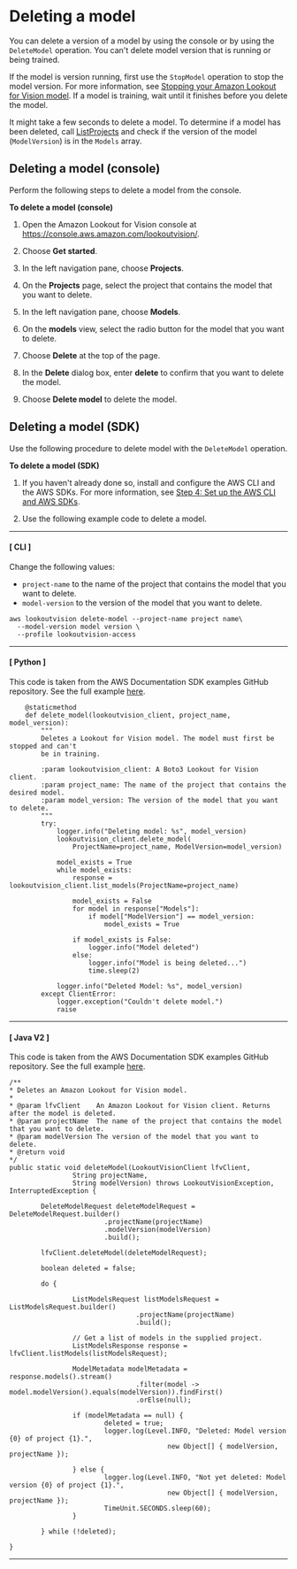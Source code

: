 # Deleting a model<a name="delete-model"></a>

You can delete a version of a model by using the console or by using the `DeleteModel` operation\. You can't delete model version that is running or being trained\.

If the model is version running, first use the `StopModel` operation to stop the model version\. For more information, see [Stopping your Amazon Lookout for Vision model](run-stop-model.md)\. If a model is training, wait until it finishes before you delete the model\.

It might take a few seconds to delete a model\. To determine if a model has been deleted, call [ListProjects](https://docs.aws.amazon.com/lookout-for-vision/latest/APIReference/API_ListProjects) and check if the version of the model \(`ModelVersion`\) is in the `Models` array\. 

## Deleting a model \(console\)<a name="delete-model-console"></a>

Perform the following steps to delete a model from the console\. 

**To delete a model \(console\)**

1. Open the Amazon Lookout for Vision console at [ https://console\.aws\.amazon\.com/lookoutvision/]( https://console.aws.amazon.com/lookoutvision/)\.

1. Choose **Get started**\. 

1. In the left navigation pane, choose **Projects**\. 

1. On the **Projects** page, select the project that contains the model that you want to delete\.

1. In the left navigation pane, choose **Models**\.

1. On the **models** view, select the radio button for the model that you want to delete\.

1. Choose **Delete** at the top of the page\. 

1. In the **Delete** dialog box, enter **delete** to confirm that you want to delete the model\.

1. Choose **Delete model** to delete the model\.

## Deleting a model \(SDK\)<a name="delete-model-sdk"></a>

Use the following procedure to delete model with the `DeleteModel` operation\. 

**To delete a model \(SDK\)**

1. If you haven't already done so, install and configure the AWS CLI and the AWS SDKs\. For more information, see [Step 4: Set up the AWS CLI and AWS SDKs](su-awscli-sdk.md)\.

1. Use the following example code to delete a model\.

------
#### [ CLI ]

   Change the following values:
   + `project-name` to the name of the project that contains the model that you want to delete\.
   + `model-version` to the version of the model that you want to delete\. 

   ```
   aws lookoutvision delete-model --project-name project name\
     --model-version model version \
     --profile lookoutvision-access
   ```

------
#### [ Python ]

   This code is taken from the AWS Documentation SDK examples GitHub repository\. See the full example [here](https://github.com/awsdocs/aws-doc-sdk-examples/blob/main/python/example_code/lookoutvision/train_host.py)\. 

   ```
       @staticmethod
       def delete_model(lookoutvision_client, project_name, model_version):
           """
           Deletes a Lookout for Vision model. The model must first be stopped and can't
           be in training.
   
           :param lookoutvision_client: A Boto3 Lookout for Vision client.
           :param project_name: The name of the project that contains the desired model.
           :param model_version: The version of the model that you want to delete.
           """
           try:
               logger.info("Deleting model: %s", model_version)
               lookoutvision_client.delete_model(
                   ProjectName=project_name, ModelVersion=model_version)
   
               model_exists = True
               while model_exists:
                   response = lookoutvision_client.list_models(ProjectName=project_name)
   
                   model_exists = False
                   for model in response["Models"]:
                       if model["ModelVersion"] == model_version:
                           model_exists = True
   
                   if model_exists is False:
                       logger.info("Model deleted")
                   else:
                       logger.info("Model is being deleted...")
                       time.sleep(2)
   
               logger.info("Deleted Model: %s", model_version)
           except ClientError:
               logger.exception("Couldn't delete model.")
               raise
   ```

------
#### [ Java V2 ]

   This code is taken from the AWS Documentation SDK examples GitHub repository\. See the full example [here](https://github.com/awsdocs/aws-doc-sdk-examples/blob/main/javav2/example_code/lookoutvision/src/main/java/com/example/lookoutvision/DeleteModel.java)\. 

   ```
   /**
   * Deletes an Amazon Lookout for Vision model.
   * 
   * @param lfvClient    An Amazon Lookout for Vision client. Returns after the model is deleted.
   * @param projectName  The name of the project that contains the model that you want to delete.
   * @param modelVersion The version of the model that you want to delete.
   * @return void
   */
   public static void deleteModel(LookoutVisionClient lfvClient,
                   String projectName,
                   String modelVersion) throws LookoutVisionException, InterruptedException {
   
           DeleteModelRequest deleteModelRequest = DeleteModelRequest.builder()
                           .projectName(projectName)
                           .modelVersion(modelVersion)
                           .build();
   
           lfvClient.deleteModel(deleteModelRequest);
   
           boolean deleted = false;
   
           do {
   
                   ListModelsRequest listModelsRequest = ListModelsRequest.builder()
                                   .projectName(projectName)
                                   .build();
   
                   // Get a list of models in the supplied project.
                   ListModelsResponse response = lfvClient.listModels(listModelsRequest);
   
                   ModelMetadata modelMetadata = response.models().stream()
                                   .filter(model -> model.modelVersion().equals(modelVersion)).findFirst()
                                   .orElse(null);
   
                   if (modelMetadata == null) {
                           deleted = true;
                           logger.log(Level.INFO, "Deleted: Model version {0} of project {1}.",
                                           new Object[] { modelVersion, projectName });
   
                   } else {
                           logger.log(Level.INFO, "Not yet deleted: Model version {0} of project {1}.",
                                           new Object[] { modelVersion, projectName });
                           TimeUnit.SECONDS.sleep(60);
                   }
   
           } while (!deleted);
   
   }
   ```

------